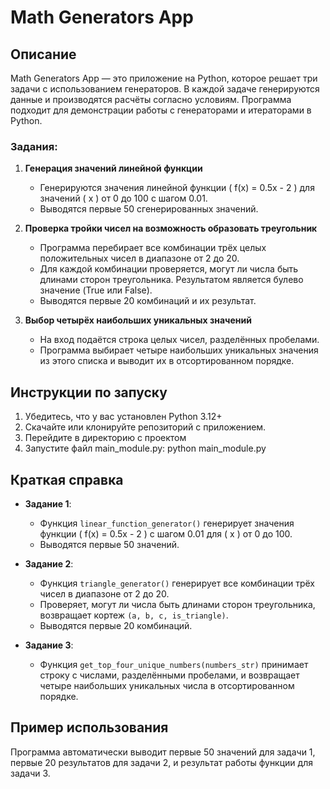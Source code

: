 # Math Generators App

## Описание
Math Generators App — это приложение на Python, которое решает три задачи с использованием генераторов. В каждой задаче генерируются данные и производятся расчёты согласно условиям. Программа подходит для демонстрации работы с генераторами и итераторами в Python.

### Задания:

1. **Генерация значений линейной функции**
   - Генерируются значения линейной функции \( f(x) = 0.5x - 2 \) для значений \( x \) от 0 до 100 с шагом 0.01.
   - Выводятся первые 50 сгенерированных значений.

2. **Проверка тройки чисел на возможность образовать треугольник**
   - Программа перебирает все комбинации трёх целых положительных чисел в диапазоне от 2 до 20.
   - Для каждой комбинации проверяется, могут ли числа быть длинами сторон треугольника. Результатом является булево значение (True или False).
   - Выводятся первые 20 комбинаций и их результат.

3. **Выбор четырёх наибольших уникальных значений**
   - На вход подаётся строка целых чисел, разделённых пробелами.
   - Программа выбирает четыре наибольших уникальных значения из этого списка и выводит их в отсортированном порядке.

## Инструкции по запуску
1. Убедитесь, что у вас установлен Python 3.12+
2. Скачайте или клонируйте репозиторий с приложением.
3. Перейдите в директорию с проектом
4. Запустите файл main_module.py:
python main_module.py

## Краткая справка
- **Задание 1**:
  - Функция `linear_function_generator()` генерирует значения функции \( f(x) = 0.5x - 2 \) с шагом 0.01 для \( x \) от 0 до 100.
  - Выводятся первые 50 значений.

- **Задание 2**:
  - Функция `triangle_generator()` генерирует все комбинации трёх чисел в диапазоне от 2 до 20.
  - Проверяет, могут ли числа быть длинами сторон треугольника, возвращает кортеж `(a, b, c, is_triangle)`.
  - Выводятся первые 20 комбинаций.

- **Задание 3**:
  - Функция `get_top_four_unique_numbers(numbers_str)` принимает строку с числами, разделёнными пробелами, и возвращает четыре наибольших уникальных числа в отсортированном порядке.
  
## Пример использования
Программа автоматически выводит первые 50 значений для задачи 1, первые 20 результатов для задачи 2, и результат работы функции для задачи 3.
